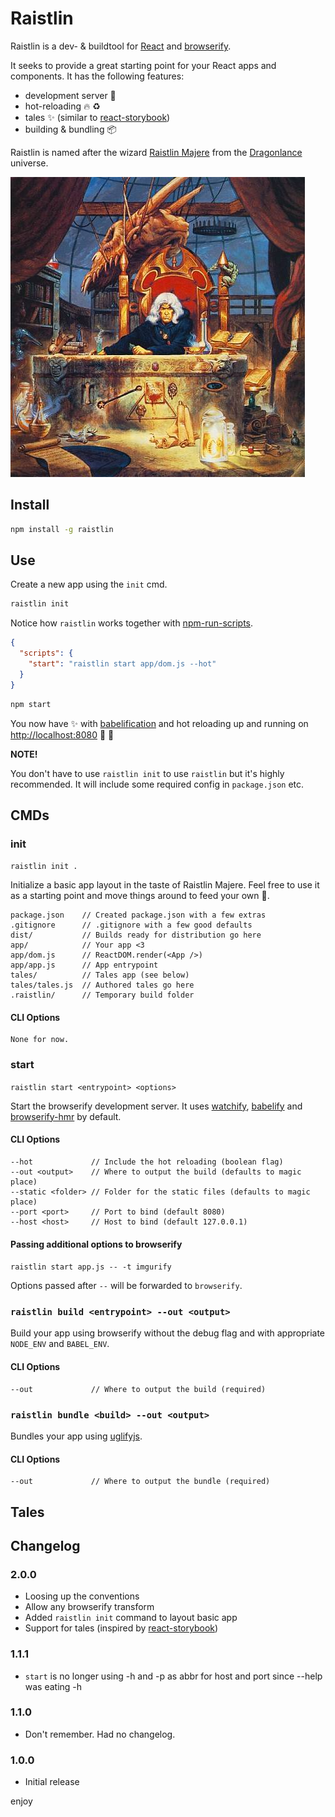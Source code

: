 # Raistlin

Raistlin is a dev- & buildtool for [React](https://facebook.github.io/react/) and [browserify](http://browserify.org/).

It seeks to provide a great starting point for your React apps and components. It has the following features:

* development server :rocket:
* hot-reloading :fire: :recycle:
* tales :sparkles: (similar to [react-storybook](https://github.com/kadirahq/react-storybook))
* building & bundling :package:

Raistlin is named after the wizard [Raistlin Majere](https://en.wikipedia.org/wiki/Raistlin_Majere) from the [Dragonlance](https://en.wikipedia.org/wiki/Dragonlance) universe.

![raistlin-image](https://raw.githubusercontent.com/asbjornenge/raistlin/master/raistlin.jpg)

## Install

```sh
npm install -g raistlin
```

## Use

Create a new app using the `init` cmd.

```sh
raistlin init 
```

Notice how `raistlin` works together with [npm-run-scripts](https://docs.npmjs.com/cli/run-script).


```json
{
  "scripts": {
    "start": "raistlin start app/dom.js --hot"
  }
}
```

```sh
npm start
```

You now have :sparkles: with [babelification](https://babeljs.io/) and hot reloading up and running on [http://localhost:8080](http://localhost:8080) :rocket: :horse:

**NOTE!** 

You don't have to use `raistlin init` to use `raistlin` but it's highly recommended. It will include some required config in `package.json` etc.

## CMDs

### **init**

`raistlin init .`

Initialize a basic app layout in the taste of Raistlin Majere. Feel free to use it as a starting point and move things around to feed your own :monkey:.

```
package.json    // Created package.json with a few extras
.gitignore      // .gitignore with a few good defaults
dist/           // Builds ready for distribution go here 
app/            // Your app <3
app/dom.js      // ReactDOM.render(<App />)
app/app.js      // App entrypoint
tales/          // Tales app (see below)
tales/tales.js  // Authored tales go here
.raistlin/      // Temporary build folder
```

#### CLI Options

```
None for now.
```

### **start**

`raistlin start <entrypoint> <options>`

Start the browserify development server. It uses [watchify](), [babelify]() and [browserify-hmr]() by default. 

#### CLI Options

```
--hot             // Include the hot reloading (boolean flag)
--out <output>    // Where to output the build (defaults to magic place)
--static <folder> // Folder for the static files (defaults to magic place)
--port <port>     // Port to bind (default 8080)
--host <host>     // Host to bind (default 127.0.0.1)
```

#### Passing additional options to browserify

`raistlin start app.js -- -t imgurify` 

Options passed after `--` will be forwarded to `browserify`.

### `raistlin build <entrypoint> --out <output>`

Build your app using browserify without the debug flag and with appropriate `NODE_ENV` and `BABEL_ENV`.

#### CLI Options

```
--out             // Where to output the build (required)
```

### `raistlin bundle <build> --out <output>`

Bundles your app using [uglifyjs]().

#### CLI Options

```
--out             // Where to output the bundle (required)
```

## Tales



## Changelog

### 2.0.0

* Loosing up the conventions
* Allow any browserify transform
* Added `raistlin init` command to layout basic app
* Support for tales (inspired by [react-storybook](https://github.com/kadirahq/react-storybook))

### 1.1.1

* `start` is no longer using -h and -p as abbr for host and port since --help was eating -h

### 1.1.0

* Don't remember. Had no changelog.

### 1.0.0

* Initial release

enjoy
